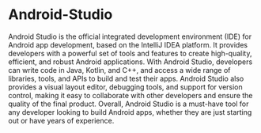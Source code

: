 # Android-Studio

Android Studio is the official integrated development environment (IDE) for Android app development,
based on the IntelliJ IDEA platform. It provides developers with a powerful set of tools and features to create high-quality, efficient, and robust Android applications.
With Android Studio, developers can write code in Java, Kotlin, and C++, and access a wide range of libraries, tools, and APIs to build and test their apps. 
Android Studio also provides a visual layout editor, debugging tools, and support for version control, making it easy to collaborate
with other developers and ensure the quality of the final product.
Overall, Android Studio is a must-have tool for any developer looking to build Android apps,
whether they are just starting out or have years of experience.
